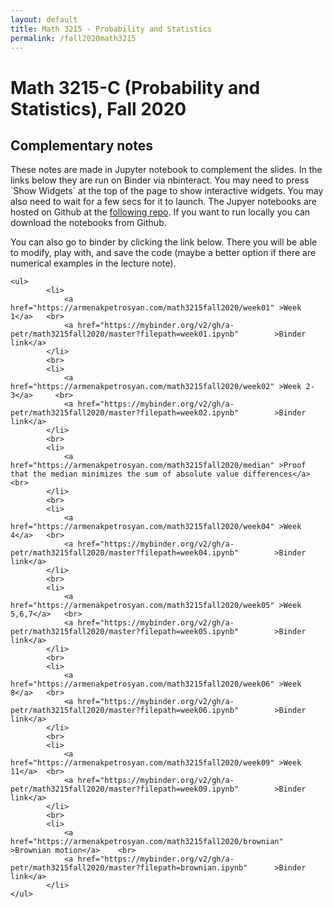 ```yaml
---
layout: default
title: Math 3215 - Probability and Statistics
permalink: /fall2020math3215
---
```

<body>

<h1>Math 3215-C (Probability and Statistics), Fall 2020</h1>

<h2>Complementary notes</h2>

<p>These notes are made in Jupyter notebook to complement the slides. 
In the links below they are run on Binder via nbinteract. You may need to press `Show Widgets` at the top of the page to show interactive widgets. You may also need to wait for a few secs for it to launch.  The Jupyer notebooks are hosted on Github at the  <a href="https://github.com/a-petr/math3215fall2020" > following repo</a>.  If you want to run locally you can download the notebooks from Github. </p>





<p>You can also go to binder by clicking the link below. There you will be able to modify, play with, and save the code (maybe a better option if there are numerical examples in the lecture note). </p>




	<ul>
			<li>
			 	<a href="https://armenakpetrosyan.com/math3215fall2020/week01" >Week 1</a>	 <br>  
			 	<a href="https://mybinder.org/v2/gh/a-petr/math3215fall2020/master?filepath=week01.ipynb"		 >Binder link</a>
			</li>     
			<br>
			<li>
			 	<a href="https://armenakpetrosyan.com/math3215fall2020/week02" >Week 2-3</a>	 <br>  
			 	<a href="https://mybinder.org/v2/gh/a-petr/math3215fall2020/master?filepath=week02.ipynb"		 >Binder link</a>
			</li>    
			<br>  
			<li>
			 	<a href="https://armenakpetrosyan.com/math3215fall2020/median" >Proof that the median minimizes the sum of absolute value differences</a>	 <br>  
			</li>    
			<br>
			<li>
			 	<a href="https://armenakpetrosyan.com/math3215fall2020/week04" >Week 4</a>	 <br>  
			 	<a href="https://mybinder.org/v2/gh/a-petr/math3215fall2020/master?filepath=week04.ipynb"		 >Binder link</a>
			</li>   
			<br>  
			<li>
			 	<a href="https://armenakpetrosyan.com/math3215fall2020/week05" >Week 5,6,7</a>	 <br>  
			 	<a href="https://mybinder.org/v2/gh/a-petr/math3215fall2020/master?filepath=week05.ipynb"		 >Binder link</a>
			</li>   
			<br>  
			<li>
			 	<a href="https://armenakpetrosyan.com/math3215fall2020/week06" >Week 8</a>	 <br>  
			 	<a href="https://mybinder.org/v2/gh/a-petr/math3215fall2020/master?filepath=week06.ipynb"		 >Binder link</a>
			</li>   
			<br>  
			<li>
			 	<a href="https://armenakpetrosyan.com/math3215fall2020/week09" >Week 11</a>	 <br>  
			 	<a href="https://mybinder.org/v2/gh/a-petr/math3215fall2020/master?filepath=week09.ipynb"		 >Binder link</a>
			</li>   	
			<br>  
			<li>
			 	<a href="https://armenakpetrosyan.com/math3215fall2020/brownian" >Brownian motion</a>	 <br>  
			 	<a href="https://mybinder.org/v2/gh/a-petr/math3215fall2020/master?filepath=brownian.ipynb"		 >Binder link</a>
			</li>  		
	</ul>
</body>


